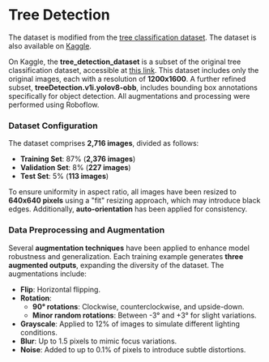 # Tree Detection

The dataset is modified from the [tree classification dataset](https://ytt917251944.github.io/dataset_jekyll/). The dataset is also available on [Kaggle](https://www.kaggle.com/datasets/mcii34/urbantree-subset-public).

On Kaggle, the **tree_detection_dataset** is a subset of the original tree classification dataset, accessible at [this link](https://ytt917251944.github.io/dataset_jekyll/). This dataset includes only the original images, each with a resolution of **1200x1600**. A further refined subset, **treeDetection.v1i.yolov8-obb**, includes bounding box annotations specifically for object detection. All augmentations and processing were performed using Roboflow.

### Dataset Configuration

The dataset comprises **2,716 images**, divided as follows:
- **Training Set**: 87% (**2,376 images**)
- **Validation Set**: 8% (**227 images**)
- **Test Set**: 5% (**113 images**)

To ensure uniformity in aspect ratio, all images have been resized to **640x640 pixels** using a "fit" resizing approach, which may introduce black edges. Additionally, **auto-orientation** has been applied for consistency.

### Data Preprocessing and Augmentation

Several **augmentation techniques** have been applied to enhance model robustness and generalization. Each training example generates **three augmented outputs**, expanding the diversity of the dataset. The augmentations include:

- **Flip**: Horizontal flipping.
- **Rotation**:
  - **90° rotations**: Clockwise, counterclockwise, and upside-down.
  - **Minor random rotations**: Between -3° and +3° for slight variations.
- **Grayscale**: Applied to 12% of images to simulate different lighting conditions.
- **Blur**: Up to 1.5 pixels to mimic focus variations.
- **Noise**: Added to up to 0.1% of pixels to introduce subtle distortions.
